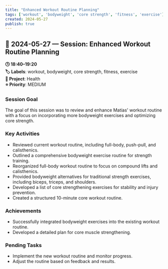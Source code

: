 ```yaml
---
title: "Enhanced Workout Routine Planning"
tags: ['workout', 'bodyweight', 'core strength', 'fitness', 'exercise']
created: 2024-05-27
publish: true
---
```


## 📅 2024-05-27 — Session: Enhanced Workout Routine Planning

**🕒 18:40–19:20**  
**🏷️ Labels**: workout, bodyweight, core strength, fitness, exercise  
**📂 Project**: Health  
**⭐ Priority**: MEDIUM  


### Session Goal
The goal of this session was to review and enhance Matías' workout routine with a focus on incorporating more bodyweight exercises and optimizing core strength.

### Key Activities
- Reviewed current workout routine, including full-body, push-pull, and calisthenics.
- Outlined a comprehensive bodyweight exercise routine for strength training.
- Reorganized full-body workout routine to focus on compound lifts and calisthenics.
- Provided bodyweight alternatives for traditional strength exercises, including biceps, triceps, and shoulders.
- Developed a list of core strengthening exercises for stability and injury prevention.
- Created a structured 10-minute core workout routine.

### Achievements
- Successfully integrated bodyweight exercises into the existing workout routine.
- Developed a detailed plan for core muscle strengthening.

### Pending Tasks
- Implement the new workout routine and monitor progress.
- Adjust the routine based on feedback and results.
